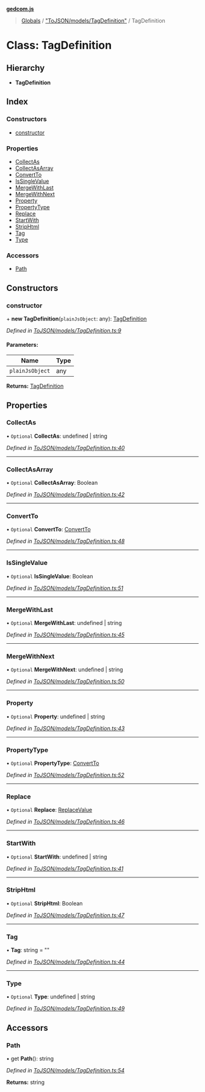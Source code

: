 **[gedcom.js](../README.md)**

> [Globals](../globals.md) / ["ToJSON/models/TagDefinition"](../modules/_tojson_models_tagdefinition_.md) / TagDefinition

# Class: TagDefinition

## Hierarchy

* **TagDefinition**

## Index

### Constructors

* [constructor](_tojson_models_tagdefinition_.tagdefinition.md#constructor)

### Properties

* [CollectAs](_tojson_models_tagdefinition_.tagdefinition.md#collectas)
* [CollectAsArray](_tojson_models_tagdefinition_.tagdefinition.md#collectasarray)
* [ConvertTo](_tojson_models_tagdefinition_.tagdefinition.md#convertto)
* [IsSingleValue](_tojson_models_tagdefinition_.tagdefinition.md#issinglevalue)
* [MergeWithLast](_tojson_models_tagdefinition_.tagdefinition.md#mergewithlast)
* [MergeWithNext](_tojson_models_tagdefinition_.tagdefinition.md#mergewithnext)
* [Property](_tojson_models_tagdefinition_.tagdefinition.md#property)
* [PropertyType](_tojson_models_tagdefinition_.tagdefinition.md#propertytype)
* [Replace](_tojson_models_tagdefinition_.tagdefinition.md#replace)
* [StartWith](_tojson_models_tagdefinition_.tagdefinition.md#startwith)
* [StripHtml](_tojson_models_tagdefinition_.tagdefinition.md#striphtml)
* [Tag](_tojson_models_tagdefinition_.tagdefinition.md#tag)
* [Type](_tojson_models_tagdefinition_.tagdefinition.md#type)

### Accessors

* [Path](_tojson_models_tagdefinition_.tagdefinition.md#path)

## Constructors

### constructor

\+ **new TagDefinition**(`plainJsObject`: any): [TagDefinition](_tojson_models_tagdefinition_.tagdefinition.md)

*Defined in [ToJSON/models/TagDefinition.ts:9](https://github.com/Jisco/gedcom.js/blob/af9d585/src/ToJSON/models/TagDefinition.ts#L9)*

#### Parameters:

Name | Type |
------ | ------ |
`plainJsObject` | any |

**Returns:** [TagDefinition](_tojson_models_tagdefinition_.tagdefinition.md)

## Properties

### CollectAs

• `Optional` **CollectAs**: undefined \| string

*Defined in [ToJSON/models/TagDefinition.ts:40](https://github.com/Jisco/gedcom.js/blob/af9d585/src/ToJSON/models/TagDefinition.ts#L40)*

___

### CollectAsArray

• `Optional` **CollectAsArray**: Boolean

*Defined in [ToJSON/models/TagDefinition.ts:42](https://github.com/Jisco/gedcom.js/blob/af9d585/src/ToJSON/models/TagDefinition.ts#L42)*

___

### ConvertTo

• `Optional` **ConvertTo**: [ConvertTo](_tojson_models_tagdefinition_.tagdefinition.md#convertto)

*Defined in [ToJSON/models/TagDefinition.ts:48](https://github.com/Jisco/gedcom.js/blob/af9d585/src/ToJSON/models/TagDefinition.ts#L48)*

___

### IsSingleValue

• `Optional` **IsSingleValue**: Boolean

*Defined in [ToJSON/models/TagDefinition.ts:51](https://github.com/Jisco/gedcom.js/blob/af9d585/src/ToJSON/models/TagDefinition.ts#L51)*

___

### MergeWithLast

• `Optional` **MergeWithLast**: undefined \| string

*Defined in [ToJSON/models/TagDefinition.ts:45](https://github.com/Jisco/gedcom.js/blob/af9d585/src/ToJSON/models/TagDefinition.ts#L45)*

___

### MergeWithNext

• `Optional` **MergeWithNext**: undefined \| string

*Defined in [ToJSON/models/TagDefinition.ts:50](https://github.com/Jisco/gedcom.js/blob/af9d585/src/ToJSON/models/TagDefinition.ts#L50)*

___

### Property

• `Optional` **Property**: undefined \| string

*Defined in [ToJSON/models/TagDefinition.ts:43](https://github.com/Jisco/gedcom.js/blob/af9d585/src/ToJSON/models/TagDefinition.ts#L43)*

___

### PropertyType

• `Optional` **PropertyType**: [ConvertTo](_tojson_models_tagdefinition_.tagdefinition.md#convertto)

*Defined in [ToJSON/models/TagDefinition.ts:52](https://github.com/Jisco/gedcom.js/blob/af9d585/src/ToJSON/models/TagDefinition.ts#L52)*

___

### Replace

• `Optional` **Replace**: [ReplaceValue](_tojson_models_tagdefinition_.replacevalue.md)

*Defined in [ToJSON/models/TagDefinition.ts:46](https://github.com/Jisco/gedcom.js/blob/af9d585/src/ToJSON/models/TagDefinition.ts#L46)*

___

### StartWith

• `Optional` **StartWith**: undefined \| string

*Defined in [ToJSON/models/TagDefinition.ts:41](https://github.com/Jisco/gedcom.js/blob/af9d585/src/ToJSON/models/TagDefinition.ts#L41)*

___

### StripHtml

• `Optional` **StripHtml**: Boolean

*Defined in [ToJSON/models/TagDefinition.ts:47](https://github.com/Jisco/gedcom.js/blob/af9d585/src/ToJSON/models/TagDefinition.ts#L47)*

___

### Tag

•  **Tag**: string = ""

*Defined in [ToJSON/models/TagDefinition.ts:44](https://github.com/Jisco/gedcom.js/blob/af9d585/src/ToJSON/models/TagDefinition.ts#L44)*

___

### Type

• `Optional` **Type**: undefined \| string

*Defined in [ToJSON/models/TagDefinition.ts:49](https://github.com/Jisco/gedcom.js/blob/af9d585/src/ToJSON/models/TagDefinition.ts#L49)*

## Accessors

### Path

• get **Path**(): string

*Defined in [ToJSON/models/TagDefinition.ts:54](https://github.com/Jisco/gedcom.js/blob/af9d585/src/ToJSON/models/TagDefinition.ts#L54)*

**Returns:** string
